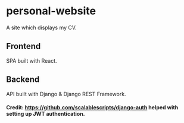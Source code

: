 # personal-website
A site which displays my CV.

## Frontend
SPA built with React.

## Backend
API built with Django & Django REST Framework.

#### Credit: https://github.com/scalablescripts/django-auth helped with setting up JWT authentication.

